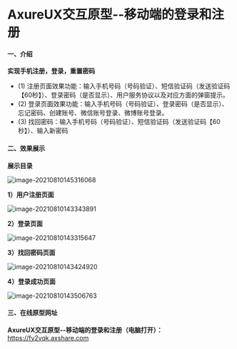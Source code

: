# AxureUX交互原型--移动端的登录和注册

#### 一、介绍
**实现手机注册，登录，重置密码**

- (1) 注册页面效果功能：输入手机号码（号码验证）、短信验证码（发送验证码【60秒】）、登录密码（是否显示）、用户服务协议以及对应方面的弹窗提示。
- (2) 登录页面效果功能：输入手机号码（号码验证）、登录密码（是否显示）、忘记密码、创建账号、微信账号登录、微博账号登录。
- (3) 找回密码：输入手机号码（号码验证）、短信验证码（发送验证码【60秒】）、输入新密码

#### 二、效果展示

**展示目录**

![image-20210810145316068](http://blog-lin1.oss-cn-shenzhen.aliyuncs.com/img/image-20210810145316068.png)

**1）用户注册页面**

![image-20210810143343891](http://blog-lin1.oss-cn-shenzhen.aliyuncs.com/img/image-20210810143343891.png)

**2）登录页面**

![image-20210810143315647](http://blog-lin1.oss-cn-shenzhen.aliyuncs.com/img/image-20210810143315647.png)

**3）找回密码页面**

![image-20210810143424920](http://blog-lin1.oss-cn-shenzhen.aliyuncs.com/img/image-20210810143424920.png)

**4）登录成功页面**

![image-20210810143506763](http://blog-lin1.oss-cn-shenzhen.aliyuncs.com/img/image-20210810143506763.png)

#### 三、在线原型网址

**AxureUX交互原型--移动端的登录和注册（电脑打开）：**   https://fy2vqk.axshare.com

